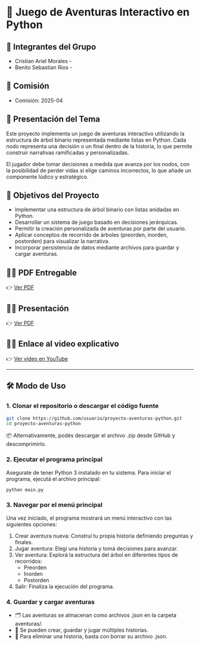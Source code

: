 # 🌳 Juego de Aventuras Interactivo en Python

## 👥 Integrantes del Grupo

- Cristian Ariel Morales - 
- Benito Sebastian Rios - 

## 🏫 Comisión

- Comisión: 2025-04

## 📘 Presentación del Tema

Este proyecto implementa un juego de aventuras interactivo utilizando la estructura de árbol binario representada mediante listas en Python. Cada nodo representa una decisión o un final dentro de la historia, lo que permite construir narrativas ramificadas y personalizadas.

El jugador debe tomar decisiones a medida que avanza por los nodos, con la posibilidad de perder vidas si elige caminos incorrectos, lo que añade un componente lúdico y estratégico.

## 🎯 Objetivos del Proyecto

- Implementar una estructura de árbol binario con listas anidadas en Python.
- Desarrollar un sistema de juego basado en decisiones jerárquicas.
- Permitir la creación personalizada de aventuras por parte del usuario.
- Aplicar conceptos de recorrido de árboles (preorden, inorden, postorden) para visualizar la narrativa.
- Incorporar persistencia de datos mediante archivos para guardar y cargar aventuras.

## 🔗🎥 PDF Entregable

👉 [Ver PDF](https://drive.google.com/file/d/11f_0-rg16t7WBGmhTt4Zjxm8rbT7nHE4/view?usp=drive_link)

## 🔗🎥 Presentación

👉 [Ver PDF](https://drive.google.com/file/d/1K4hbBif0mxw6UD4hvdCu05u9TtWzPA2H/view?usp=drive_link)

## 🔗🎥 Enlace al video explicativo

👉 [Ver video en YouTube](https://www.youtube.com/watch?v=1WbyTA41EUU)

---

## 🛠️ Modo de Uso

### 1. Clonar el repositorio o descargar el código fuente

```bash
git clone https://github.com/usuario/proyecto-aventuras-python.git
cd proyecto-aventuras-python
```
📦 Alternativamente, podés descargar el archivo .zip desde GitHub y descomprimirlo.

### 2. Ejecutar el programa principal

Asegurate de tener Python 3 instalado en tu sistema.
Para iniciar el programa, ejecutá el archivo principal:

```bash
python main.py
```
### 3. Navegar por el menú principal

Una vez iniciado, el programa mostrará un menú interactivo con las siguientes opciones:

1. Crear aventura nueva: Construí tu propia historia definiendo preguntas y finales.
2. Jugar aventura: Elegí una historia y tomá decisiones para avanzar.
3. Ver aventura: Explorá la estructura del árbol en diferentes tipos de recorridos:
    - Preorden
    - Inorden
    - Postorden
4. Salir: Finaliza la ejecución del programa.

### 4. Guardar y cargar aventuras

- 🗂 Las aventuras se almacenan como archivos .json en la carpeta aventuras/.
- 📌 Se pueden crear, guardar y jugar múltiples historias.
- 🧹 Para eliminar una historia, basta con borrar su archivo .json.